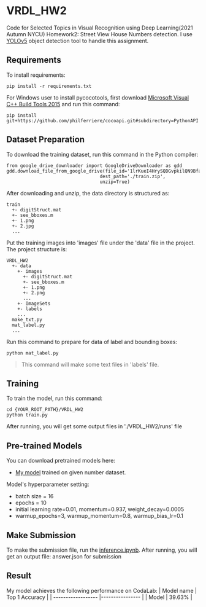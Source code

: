 # VRDL_HW2

Code for Selected Topics in Visual Recognition using Deep Learning(2021 Autumn NYCU) Homework2: Street View House Numbers detection. 
I use [YOLOv5](https://github.com/ultralytics/yolov5) object detection tool to handle this assignment.


## Requirements

To install requirements:

```setup
pip install -r requirements.txt
```
For Windows user to install pycocotools, first download [Microsoft Visual C++ Build Tools 2015](https://go.microsoft.com/fwlink/?LinkId=691126) and run this command:
```
pip install git+https://github.com/philferriere/cocoapi.git#subdirectory=PythonAPI
```


## Dataset Preparation

To download the training dataset, run this command in the Python compiler:
```
from google_drive_downloader import GoogleDriveDownloader as gdd
gdd.download_file_from_google_drive(file_id='1lrKueI4HrySQDGvpkilQN9BfaMUN7hZi',
                                  dest_path='./train.zip',
                                  unzip=True)
```
After downloading and unzip, the data directory is structured as:
```
train
  +- digitStruct.mat
  +- see_bboxes.m
  +- 1.png
  +- 2.jpg
  ...  
```

Put the training images into 'images' file under the 'data' file in the project. The project structure is:
```
VRDL_HW2
  +- data
    +- images
      +- digitStruct.mat
      +- see_bboxes.m
      +- 1.png
      +- 2.png
      ...
    +- ImageSets
    +- labels
    ...
  make_txt.py
  mat_label.py
  ...
```
Run this command to prepare for data of label and bounding boxes:
```
python mat_label.py
```
> This command will make some text files in 'labels' file.



## Training 

To train the model, run this command:

```train
cd {YOUR_ROOT_PATH}/VRDL_HW2
python train.py
```

After running, you will get some output files in './VRDL_HW2/runs' file

## Pre-trained Models

You can download pretrained models here:

- [My model](https://drive.google.com/file/d/1Wu2p1zkpzu16YI8LIXH-5y7ud3BCAYY2/view?usp=sharing) trained on given number dataset.
  

Model's hyperparameter setting:

-  batch size = 16
-  epochs = 10
-  initial learning rate=0.01, momentum=0.937, weight_decay=0.0005
-  warmup_epochs=3, warmup_momentum=0.8, warmup_bias_lr=0.1



## Make Submission

To make the submission file, run the [inference.ipynb](https://colab.research.google.com/drive/1FK2XSomj95RBmlysPKwET1IwkDAvdzpA?usp=sharing).
After running, you will get an output file: answer.json for submission


## Result

My model achieves the following performance on CodaLab:
| Model name         | Top 1 Accuracy  |
| ------------------ |---------------- |
| Model              |        39.63%   |
